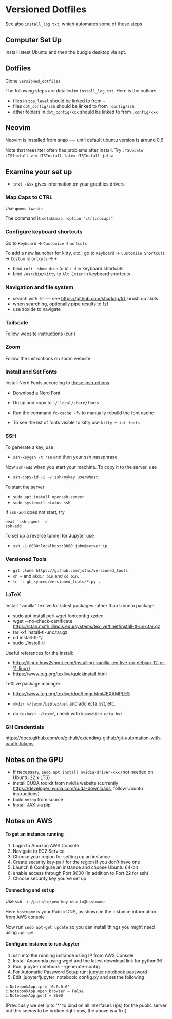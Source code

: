 # Versioned Dotfiles

See also `install_log.txt`, which automates some of these steps

## Computer Set Up

Install latest Ubuntu and then the budgie desktop via apt.

## Dotfiles

Clone `versioned_dotfiles`

The following steps are detailed in `install_log.txt`.  Here is the outline:

* files in `top_level` should be linked to from `~`
* files `dot_config/zsh` should be linked to from `.config/zsh`
* other folders in `dot_config/xxx` should be linked to from `.config/xxx`


## Neovim

Neovim is installed from snap --- until default ubuntu version is around 0.6

Note that treesitter often has problems after install.  Try
`:TSUpdate`
`:TSInstall vim`
`:TSInstall latex`
`:TSInstall julia`

## Examine your set up

* `inxi -Gxx` gives information on your graphics drivers


### Map Caps to CTRL

Use `gnome-tweaks` 

The command is `setxkbmap -option "ctrl:nocaps"` 


### Configure keyboard shortcuts

Go to `Keyboard` -> `Customize Shortcuts` 

To add a new launcher for kitty, etc., go to `Keyboard` -> `Customize Shortcuts` -> `Custom shortcuts` -> `+`

* bind `rofi -show drun` to `Alt d` in keyboard shortcuts
* bind `/usr/bin/kitty` to `Alt Enter` in keyboard shortcuts


### Navigation and file system

* search with `fd` --- see https://github.com/sharkdp/fd, brush up skills
* when searching, optionally pipe results to fzf
* use zoxide to navigate


### Tailscale 

Follow website instructions (curl)


### Zoom

Follow the instructions on zoom website


### Install and Set Fonts

Install Nerd Fonts according to [these instructions](https://gist.github.com/matthewjberger/7dd7e079f282f8138a9dc3b045ebefa0)

* Download a Nerd Font
* Unzip and copy to `~/.local/share/fonts`
* Run the command `fc-cache -fv` to manually rebuild the font cache

* To see the list of fonts visible to kitty use `kitty +list-fonts`


### SSH

To generate a key, use

* `ssh-keygen -t rsa` and then your ssh passphrase

Now `ssh-add` when you start your machine.  To copy it to the server, use

* `ssh-copy-id -i ~/.ssh/mykey user@host`

To start the server

* `sudo apt install openssh-server`
* `sudo systemctl status ssh`

If `ssh-add` does not start, try 

```
eval `ssh-agent -s`  
ssh-add
```

To set up a reverse tunnel for Jupyter use

* `ssh -L 8080:localhost:8080 john@server_ip`


### Versioned Tools

* `git clone https://github.com/jstac/versioned_tools`
* `ch ~` and `mkdir bin` and `cd bin`.
* `ln -s gh_synced/versioned_tools/*.py .`


### LaTeX

Install "vanilla" texlive for latest packages rather than Ubuntu package.

* sudo apt install perl wget fontconfig xzdec
* wget --no-check-certificate https://ctan.math.illinois.edu/systems/texlive/tlnet/install-tl-unx.tar.gz
* tar -xf install-tl-unx.tar.gz
* cd install-tl-*/
* sudo ./install-tl


Useful references for the install:

* https://linux.how2shout.com/installing-vanilla-tex-live-on-debian-12-or-11-linux/
* https://www.tug.org/texlive/quickinstall.html

TeXlive package manager:

* https://www.tug.org/texlive/doc/tlmgr.html#EXAMPLES

* `mkdir ~/texmf/bibtex/bst` and add ecta.bst, etc.
* do `texhash ~/texmf`, check with `kpsewhich ecta.bst`


### GH Credentials

https://docs.github.com/en/github/extending-github/git-automation-with-oauth-tokens


## Notes on the GPU

* If necessary, `sudo apt install nvidia-driver-xxx` (not needed on Ubuntu 22.x LTS)
* install CUDA toolkit from nvidia website (currently https://developer.nvidia.com/cuda-downloads, follow Ubuntu instructions)
* build `nvtop` from source
* Install JAX via pip 




## Notes on AWS


#### To get an instance running

1. Login to Amazon AWS Console 
2. Navigate to EC2 Service
3. Choose your region for setting up an instance
6. Create security key-pair for the region if you don't have one
4. Launch & Configure an instance and choose Ubuntu 64-bit
5. enable access through Port 8000 (in addition to Port 22 for ssh)
6. Choose security key you've set up

#### Connecting and set up 

Use `ssh -i /path/to/pem-key ubuntu@hostname`

Here `hostname` is your Public DNS, as shown in the instance information from AWS console

Now run `sudo apt-get update` so you can install things you might need using `apt-get`


#### Configure instance to run Jupyter

1. ssh into the running instance using IP from AWS Console
2. Install Anaconda using wget and the latest download link for python36
3. Run: jupyter notebook --generate-config
4. For Automatic Password Setup run: jupyter notebook password
5. Edit .jupyter/jupyter_notebook_config.py and set the following

```
c.NotebookApp.ip = '0.0.0.0'
c.NotebookApp.open_browser = False
c.NotebookApp.port = 8000 
```

(Previously we set ip to '*' to bind on all interfaces (ips) for the public server but this seems to be broken right now, the above is a fix.)


